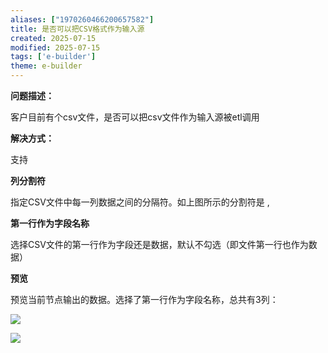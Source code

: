 ```yaml
---
aliases: ["1970260466200657582"]
title: 是否可以把CSV格式作为输入源
created: 2025-07-15
modified: 2025-07-15
tags: ['e-builder']
theme: e-builder
---
```


**问题描述：**

客户目前有个csv文件，是否可以把csv文件作为输入源被etl调用

**解决方式：**

支持

**列分割符**

指定CSV文件中每一列数据之间的分隔符。如上图所示的分割符是 ,

**第一行作为字段名称**

选择CSV文件的第一行作为字段还是数据，默认不勾选（即文件第一行也作为数据）

**预览**

预览当前节点输出的数据。选择了第一行作为字段名称，总共有3列：

![](28a5c2504b4885be6bb2bc03be71834f.jpg)

![](37f24b75ac0afe680bcec29fb6a296ab.jpg)